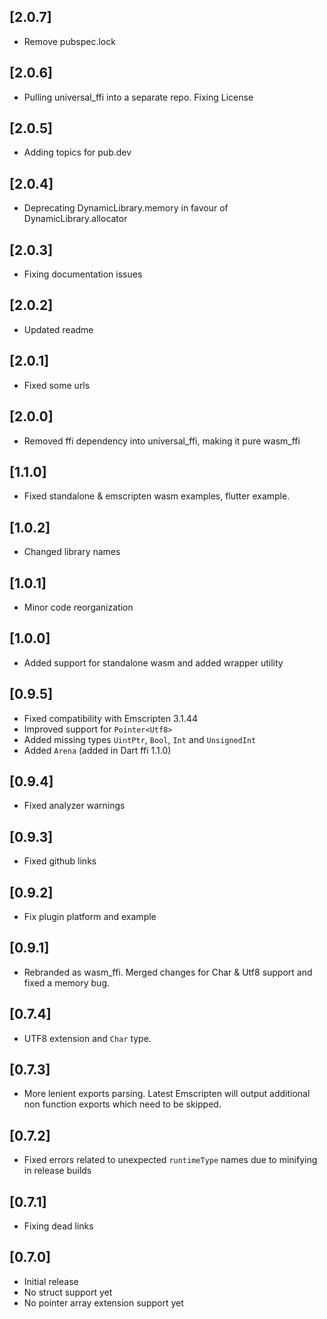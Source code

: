 ## [2.0.7]
* Remove pubspec.lock

## [2.0.6]
* Pulling universal_ffi into a separate repo. Fixing License

## [2.0.5]
* Adding topics for pub.dev

## [2.0.4]
* Deprecating DynamicLibrary.memory in favour of DynamicLibrary.allocator

## [2.0.3]
* Fixing documentation issues

## [2.0.2]
* Updated readme

## [2.0.1]
* Fixed some urls

## [2.0.0]
* Removed ffi dependency into universal_ffi, making it pure wasm_ffi

## [1.1.0]
* Fixed standalone & emscripten wasm examples, flutter example.

## [1.0.2]
* Changed library names

## [1.0.1]
* Minor code reorganization

## [1.0.0]
* Added support for standalone wasm and added wrapper utility

## [0.9.5]
* Fixed compatibility with Emscripten 3.1.44
* Improved support for `Pointer<Utf8>`
* Added missing types `UintPtr`, `Bool`, `Int` and `UnsignedInt`
* Added `Arena` (added in Dart ffi 1.1.0)

## [0.9.4]
* Fixed analyzer warnings

## [0.9.3]
* Fixed github links

## [0.9.2]
* Fix plugin platform and example

## [0.9.1]
* Rebranded as wasm_ffi. Merged changes for Char & Utf8 support and fixed a memory bug.

## [0.7.4]
* UTF8 extension and `Char` type.

## [0.7.3]
* More lenient exports parsing. Latest Emscripten will output additional non function exports which need to be skipped.

## [0.7.2]
* Fixed errors related to unexpected `runtimeType` names due to minifying in release builds

## [0.7.1]
* Fixing dead links

## [0.7.0]
* Initial release
* No struct support yet
* No pointer array extension support yet